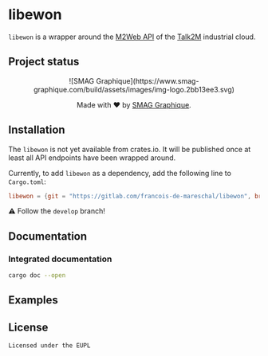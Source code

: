 # libewon 

`libewon` is a wrapper around the [M2Web API](https://developer.ewon.biz/content/m2web-api-0) of the [Talk2M](https://www.ewon.biz/products/talk2m) industrial cloud.

## Project status

<div align="center">
  ![SMAG Graphique](https://www.smag-graphique.com/build/assets/images/img-logo.2bb13ee3.svg)

  Made with :heart: by [SMAG Graphique](https://www.smag_graphique.com).
</div>

## Installation

The `libewon` is not yet available from crates.io. It will be published once at least all API endpoints have been wrapped around.

Currently, to add `libewon` as a dependency, add the following line to `Cargo.toml`:
```toml
libewon = {git = "https://gitlab.com/francois-de-mareschal/libewon", branch = "develop"}
```

:warning: Follow the `develop` branch!

## Documentation

### Integrated documentation

```sh
cargo doc --open
```

## Examples

## License

    Licensed under the EUPL
